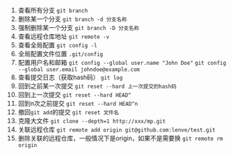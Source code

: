 <!--
 * @Date: 2020-08-19 19:05:10
 * @LastEditors: Lq
 * @LastEditTime: 2020-11-13 11:24:31
 * @FilePath: /learnningNotes/git/index.md
-->
1. 查看所有分支
    `git branch`
2. 删除某一个分支
    `git branch -d 分支名称`
3. 强制删除某一个分支
    `git branch -D 分支名称`
4. 查看远程仓库地址
    `git remote -v`
5. 查看全局配置
    `git config -l`
6. 全局配置文件位置
    `.git/config`
7. 配置用户名和邮箱
    `git config --global user.name "John Doe"`
    `git config --global user.email johndoe@example.com`
8. 查看提交日志（获取hash码）
    `git log`
9. 回到之前某一次提交
    `git reset --hard 上一次提交的hash码`
10. 回到上一次提交
    `git reset --hard HEAD^`
11. 回到n次之前提交
    `git reset --hard HEAD^n`
12. 撤回`git add`的提交
    `git reset 文件名`
13. 克隆大文件
    `git clone --depth=1 http://xxx/mp.git`
14. 关联远程仓库
    `git remote add origin git@github.com:lenve/test.git`
15. 删除关联的远程仓库，一般情况下是origin，如果不是需要换
    `git remote rm origin`